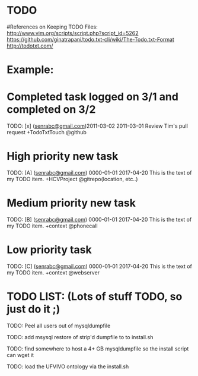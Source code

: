 # TODO

#References on Keeping TODO Files:
 http://www.vim.org/scripts/script.php?script_id=5262
 https://github.com/ginatrapani/todo.txt-cli/wiki/The-Todo.txt-Format
 http://todotxt.com/

# Example:
# Completed task logged on 3/1 and completed on 3/2
TODO: [x] (senrabc@gmail.com)2011-03-02 2011-03-01 Review Tim's pull
  request +TodoTxtTouch @github
# High priority new task
TODO: [A] (senrabc@gmail.com) 0000-01-01 2017-04-20 This is the text of my TODO
  item. +HCVProject @gitrepo(location, etc..)
# Medium priority new task
TODO: [B] (senrabc@gmail.com) 0000-01-01 2017-04-20 This is the text of my TODO
    item. +context @phonecall  
# Low priority task  
TODO: [C] (senrabc@gmail.com) 0000-01-01 2017-04-20 This is the text of my TODO
  item. +context @webserver

# TODO LIST: (Lots of stuff TODO, so just do it ;)

TODO: Peel all users out of mysqldumpfile

TODO: add msysql restore of strip'd dumpfile to to install.sh

TODO: find somewhere to host a 4+ GB mysqldumpfile so the install script can
      wget it

TODO: load the UFVIVO ontology via the install.sh

